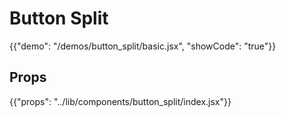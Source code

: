 # Button Split

{{"demo": "/demos/button_split/basic.jsx", "showCode": "true"}}

## Props

{{"props": "../lib/components/button_split/index.jsx"}}
